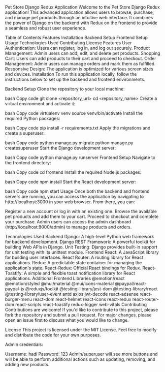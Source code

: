 Pet Store Django Redux Application
Welcome to the Pet Store Django Redux application! This advanced application allows users to browse, purchase, and manage pet products through an intuitive web interface. It combines the power of Django on the backend with Redux on the frontend to provide a seamless and robust user experience.

Table of Contents
Features
Installation
Backend Setup
Frontend Setup
Usage
Technologies Used
Contributing
License
Features
User Authentication: Users can register, log in, and log out securely.
Product Management: Admin users can add, edit, and delete pet products.
Shopping Cart: Users can add products to their cart and proceed to checkout.
Order Management: Admin users can manage orders and mark them as fulfilled.
Responsive Design: The application is optimized for various screen sizes and devices.
Installation
To run this application locally, follow the instructions below to set up the backend and frontend environments.

Backend Setup
Clone the repository to your local machine:

bash
Copy code
git clone <repository_url>
cd <repository_name>
Create a virtual environment and activate it:

bash
Copy code
virtualenv venv
source venv/bin/activate
Install the required Python packages:

bash
Copy code
pip install -r requirements.txt
Apply the migrations and create a superuser:

bash
Copy code
python manage.py migrate
python manage.py createsuperuser
Start the Django development server:

bash
Copy code
python manage.py runserver
Frontend Setup
Navigate to the frontend directory:

bash
Copy code
cd frontend
Install the required Node.js packages:

bash
Copy code
npm install
Start the React development server:

bash
Copy code
npm start
Usage
Once both the backend and frontend servers are running, you can access the application by navigating to http://localhost:3000 in your web browser. From there, you can:

Register a new account or log in with an existing one.
Browse the available pet products and add them to your cart.
Proceed to checkout and complete your purchase.
Admin users can access the admin dashboard (http://localhost:8000/admin) to manage products and orders.

Technologies Used
Backend
Django: A high-level Python web framework for backend development.
Django REST Framework: A powerful toolkit for building Web APIs in Django.
Unit Testing: Django provides built-in support for unit testing with its unittest module.
Frontend
React: A JavaScript library for building user interfaces.
React Router: A routing library for React applications.
Redux: A predictable state container for managing the application's state.
React-Redux: Official React bindings for Redux.
React-Toastify: A simple and flexible toast notification library for React applications.
Additional Frontend Libraries
@emotion/react
@emotion/styled
@mui/material
@mui/icons-material
@paypal/react-paypal-js
@reduxjs/toolkit
@testing-library/jest-dom
@testing-library/react
@testing-library/user-event
antd
axios
jwt-decode
react-adsense
react-burger-menu
react-dom
react-helmet
react-icons
react-redux
react-router-dom
react-scripts
react-toastify
redux-logger
web-vitals
Contributing
Contributions are welcome! If you'd like to contribute to this project, please fork the repository and submit a pull request. For major changes, please open an issue first to discuss what you would like to change.

License
This project is licensed under the MIT License. Feel free to modify and distribute the code for your own purposes.

Admin credentials:

Username: hadi
Password: 123
Admin/superuser will see more buttons and will be able to perform additional actions such as updating, removing, and adding new products.

